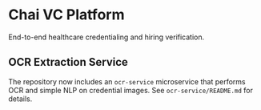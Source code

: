 # Chai VC Platform

End-to-end healthcare credentialing and hiring verification.

## OCR Extraction Service
The repository now includes an `ocr-service` microservice that performs OCR and simple NLP on credential images. See `ocr-service/README.md` for details.
